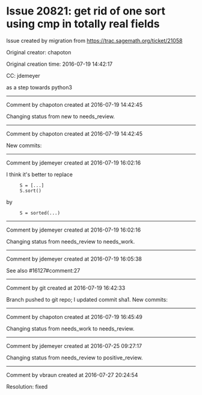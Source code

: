 # Issue 20821: get rid of one sort using cmp in totally real fields

Issue created by migration from https://trac.sagemath.org/ticket/21058

Original creator: chapoton

Original creation time: 2016-07-19 14:42:17

CC:  jdemeyer

as a step towards python3


---

Comment by chapoton created at 2016-07-19 14:42:45

Changing status from new to needs_review.


---

Comment by chapoton created at 2016-07-19 14:42:45

New commits:


---

Comment by jdemeyer created at 2016-07-19 16:02:16

I think it's better to replace

```
     S = [...]
     S.sort()
```

by

```
     S = sorted(...)
```



---

Comment by jdemeyer created at 2016-07-19 16:02:16

Changing status from needs_review to needs_work.


---

Comment by jdemeyer created at 2016-07-19 16:05:38

See also #16127#comment:27


---

Comment by git created at 2016-07-19 16:42:33

Branch pushed to git repo; I updated commit sha1. New commits:


---

Comment by chapoton created at 2016-07-19 16:45:49

Changing status from needs_work to needs_review.


---

Comment by jdemeyer created at 2016-07-25 09:27:17

Changing status from needs_review to positive_review.


---

Comment by vbraun created at 2016-07-27 20:24:54

Resolution: fixed
